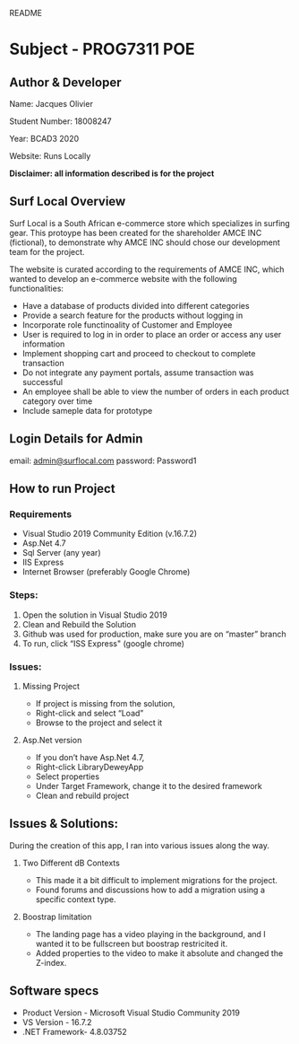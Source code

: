 README

# Subject - PROG7311 POE
## Author & Developer
Name:  Jacques Olivier

Student Number: 18008247

Year: BCAD3 2020

Website: Runs Locally

**__Disclaimer: all information described is for the project__**

## Surf Local Overview
Surf Local is a South African e-commerce store which specializes in surfing gear. This protoype has been created for the shareholder AMCE INC (fictional), to demonstrate why AMCE INC should chose our development team for the project. 
  
The website is curated according to the requirements of AMCE INC, which wanted to develop an e-commerce website with the following functionalities:
- Have a database of products divided into different categories
- Provide a search feature for the products without logging in
- Incorporate role functinoality of Customer and Employee
- User is required to log in in order to place an order or access any user information
- Implement shopping cart and proceed to checkout to complete transaction
- Do not integrate any payment portals, assume transaction was successful
- An employee shall be able to view the number of orders in each product category over time
- Include sameple data for prototype

## Login Details for Admin
email: admin@surflocal.com
password: Password1

## How to run Project
### Requirements
-	Visual Studio 2019 Community Edition (v.16.7.2)
-	Asp.Net 4.7
-	Sql Server (any year)
-	IIS Express
-	Internet Browser (preferably Google Chrome)

### Steps:
1.	Open the solution in Visual Studio 2019
2.	Clean and Rebuild the Solution 
3.	Github was used for production, make sure you are on “master” branch
4.	To run, click “ISS Express" (google chrome)

### Issues:
1. Missing Project
    *	If project is missing from the solution,
    *	Right-click and select “Load”
    *	Browse to the project and select it

2. Asp.Net version
    *	If you don’t have Asp.Net 4.7,
    *	Right-click LibraryDeweyApp
    *	Select properties
    *	Under Target Framework, change it to the desired framework
    *	Clean and rebuild project

## Issues & Solutions:
During the creation of this app, I ran into various issues along the way.

1. Two Different dB Contexts
    *	This made it a bit difficult to implement migrations for the project.
    *	Found forums and discussions how to add a migration using a specific context type.

2. Boostrap limitation
    *	The landing page has a video playing in the background, and I wanted it to be fullscreen but boostrap restricited it.
    *	Added properties to the video to make it absolute and changed the Z-index.

## Software specs
* Product Version - Microsoft Visual Studio Community 2019
* VS Version - 16.7.2
* .NET Framework- 4.8.03752
